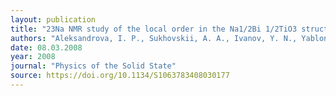 ```yaml
---
layout: publication
title: "23Na NMR study of the local order in the Na1/2Bi 1/2TiO3 structure in a weak magnetic field."
authors: "Aleksandrova, I. P., Sukhovskii, A. A., Ivanov, Y. N., Yablonskaya, Y. E., & Vakhrushev, S. B."
date: 08.03.2008
year: 2008
journal: "Physics of the Solid State"
source: https://doi.org/10.1134/S1063783408030177
---
```

